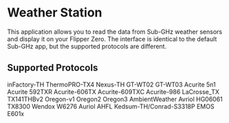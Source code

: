 # Weather Station

This application allows you to read the data from Sub-GHz weather sensors and display it on your Flipper Zero. The interface is identical to the default Sub-GHz app, but the supported protocols are different.

## Supported Protocols

inFactory-TH
ThermoPRO-TX4
Nexus-TH
GT-WT02
GT-WT03
Acurite 5n1
Acurite 592TXR
Acurite-606TX
Acurite-609TXC
Acurite-986
LaCrosse_TX
TX141THBv2
Oregon-v1
Oregon2
Oregon3
AmbientWeather
Avriol HG06061
TX8300
Wendox W6276
Auriol AHFL
Kedsum-TH/Conrad-S3318P
EMOS E601x
